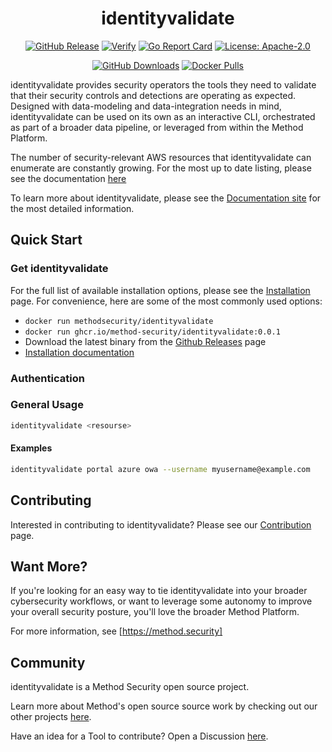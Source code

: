 <div align="center">
<h1>identityvalidate</h1>

[![GitHub Release][release-img]][release]
[![Verify][verify-img]][verify]
[![Go Report Card][go-report-img]][go-report]
[![License: Apache-2.0][license-img]][license]

[![GitHub Downloads][github-downloads-img]][release]
[![Docker Pulls][docker-pulls-img]][docker-pull]

</div>

identityvalidate provides security operators the tools they need to validate that their security controls and detections are operating as expected. Designed with data-modeling and data-integration needs in mind, identityvalidate can be used on its own as an interactive CLI, orchestrated as part of a broader data pipeline, or leveraged from within the Method Platform.

The number of security-relevant AWS resources that identityvalidate can enumerate are constantly growing. For the most up to date listing, please see the documentation [here](docs-capabilities)

To learn more about identityvalidate, please see the [Documentation site](https://method-security.github.io/identityvalidate/) for the most detailed information.

## Quick Start

### Get identityvalidate

For the full list of available installation options, please see the [Installation](./docs/getting-started/index.md) page. For convenience, here are some of the most commonly used options:

- `docker run methodsecurity/identityvalidate`
- `docker run ghcr.io/method-security/identityvalidate:0.0.1`
- Download the latest binary from the [Github Releases](releases) page
- [Installation documentation](./docs/getting-started/index.md)

### Authentication


### General Usage

```bash
identityvalidate <resourse>
```

#### Examples

```bash
identityvalidate portal azure owa --username myusername@example.com
```


## Contributing

Interested in contributing to identityvalidate? Please see our [Contribution](#) page.

## Want More?

If you're looking for an easy way to tie identityvalidate into your broader cybersecurity workflows, or want to leverage some autonomy to improve your overall security posture, you'll love the broader Method Platform.

For more information, see [https://method.security]

## Community

identityvalidate is a Method Security open source project.

Learn more about Method's open source source work by checking out our other projects [here](github-org).

Have an idea for a Tool to contribute? Open a Discussion [here](discussion).

[verify]: https://github.com/Method-Security/identityvalidate/actions/workflows/verify.yml
[verify-img]: https://github.com/Method-Security/identityvalidate/actions/workflows/verify.yml/badge.svg
[go-report]: https://goreportcard.com/report/github.com/Method-Security/identityvalidate
[go-report-img]: https://goreportcard.com/badge/github.com/Method-Security/identityvalidate
[release]: https://github.com/Method-Security/identityvalidate/releases
[releases]: https://github.com/Method-Security/identityvalidate/releases/latest
[release-img]: https://img.shields.io/github/release/Method-Security/identityvalidate.svg?logo=github
[github-downloads-img]: https://img.shields.io/github/downloads/Method-Security/identityvalidate/total?logo=github
[docker-pulls-img]: https://img.shields.io/docker/pulls/methodsecurity/identityvalidate?logo=docker&label=docker%20pulls%20%2F%20identityvalidate
[docker-pull]: https://hub.docker.com/r/methodsecurity/identityvalidate
[license]: https://github.com/Method-Security/identityvalidate/blob/main/LICENSE
[license-img]: https://img.shields.io/badge/License-Apache%202.0-blue.svg
[homepage]: https://method.security
[docs-home]: https://method-security.github.io/identityvalidate
[docs-capabilities]: https://method-security.github.io/identityvalidate/docs/index.html
[discussion]: https://github.com/Method-Security/identityvalidate/discussions
[github-org]: https://github.com/Method-Security